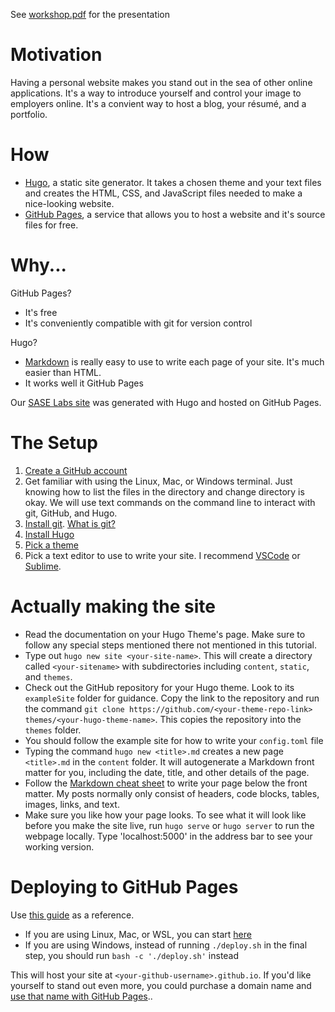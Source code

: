 See [workshop.pdf](workshop.pdf) for the presentation

# Motivation

Having a personal website makes you stand out in the sea of other online applications. It's a
way to introduce yourself and control your image to employers online. It's a convient way to
host a blog, your résumé, and a portfolio. 

# How

- [Hugo](https://gohugo.io/), a static site generator. It takes a chosen theme and your text files and creates the HTML, CSS, and JavaScript files needed to make a nice-looking website.
- [GitHub Pages](https://pages.github.com/), a service that allows you to host a website and it's source files for free.

# Why...

GitHub Pages?
- It's free
- It's conveniently compatible with git for version control

Hugo?
- [Markdown](https://github.com/adam-p/markdown-here/wiki/Markdown-Cheatsheet) is really easy to use to write each page of your site. It's much easier than HTML.
- It works well it GitHub Pages

Our [SASE Labs site](https://SASE-Labs-2021.github.io) was generated with Hugo and hosted on GitHub Pages.

# The Setup

1. [Create a GitHub account](https://github.com/join)
2. Get familiar with using the Linux, Mac, or Windows terminal. Just knowing how to list the files in the directory and change directory is okay. We will use text commands on the command line to interact with git, GitHub, and Hugo. 
3. [Install git](https://git-scm.com/downloads). [What is git?](https://github.com/SASE-Labs-2020/tutorials/blob/master/2020-01-30-git-familiar-with-git.md)
4. [Install Hugo](https://gohugo.io/getting-started/installing/##homebrew-linux)
5. [Pick a theme](https://themes.gohugo.io/tags/portfolio/)
6. Pick a text editor to use to write your site. I recommend [VSCode](https://code.visualstudio.com/) or [Sublime](https://www.sublimetext.com/).

# Actually making the site

- Read the documentation on your Hugo Theme's page. Make sure to follow any special steps mentioned there not mentioned in this tutorial.
- Type out `hugo new site <your-site-name>`. This will create a directory called `<your-sitename>` with subdirectories including `content`, `static`, and `themes`.
- Check out the GitHub repository for your Hugo theme. Look to its `exampleSite` folder for guidance. Copy the link to the repository and run the command `git clone https://github.com/<your-theme-repo-link> themes/<your-hugo-theme-name>`. This copies the repository into the `themes` folder.
- You should follow the example site for how to write your `config.toml` file
- Typing the command `hugo new <title>.md` creates a new page `<title>.md` in the `content` folder. It will autogenerate a Markdown front matter for you, including the date, title, and other details of the page. 
- Follow the [Markdown cheat sheet](https://github.com/adam-p/markdown-here/wiki/Markdown-Cheatsheet) to write your page below the front matter. My posts normally only consist of headers, code blocks, tables, images, links, and text.
- Make sure you like how your page looks. To see what it will look like before you make the site live, run `hugo serve` or `hugo server` to run the webpage locally. Type 'localhost:5000' in the address bar to see your working version.

# Deploying to GitHub Pages

Use [this guide](https://gohugo.io/hosting-and-deployment/hosting-on-github/) as a reference.

- If you are using Linux, Mac, or WSL, you can start [here](https://gohugo.io/hosting-and-deployment/hosting-on-github/)
- If you are using Windows, instead of running `./deploy.sh` in the final step, you should run `bash -c './deploy.sh'` instead

This will host your site at `<your-github-username>.github.io`. If you'd like yourself to stand out even more, you could purchase a domain name and [use that name with GitHub Pages](https://docs.github.com/en/github/working-with-github-pages/about-custom-domains-and-github-pages)..